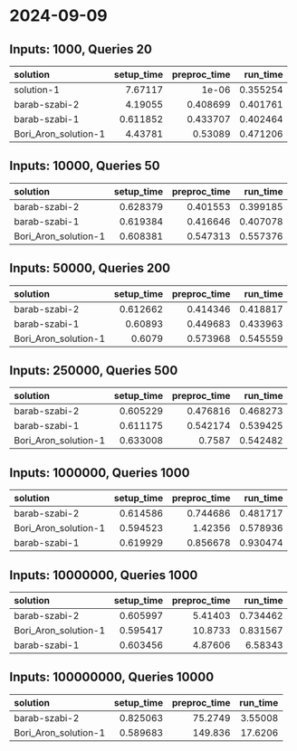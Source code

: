 # 2024-09-09

## Inputs: 1000, Queries 20

| solution             |   setup_time |   preproc_time |   run_time |
|:---------------------|-------------:|---------------:|-----------:|
| solution-1           |     7.67117  |       1e-06    |   0.355254 |
| barab-szabi-2        |     4.19055  |       0.408699 |   0.401761 |
| barab-szabi-1        |     0.611852 |       0.433707 |   0.402464 |
| Bori_Aron_solution-1 |     4.43781  |       0.53089  |   0.471206 |

## Inputs: 10000, Queries 50

| solution             |   setup_time |   preproc_time |   run_time |
|:---------------------|-------------:|---------------:|-----------:|
| barab-szabi-2        |     0.628379 |       0.401553 |   0.399185 |
| barab-szabi-1        |     0.619384 |       0.416646 |   0.407078 |
| Bori_Aron_solution-1 |     0.608381 |       0.547313 |   0.557376 |

## Inputs: 50000, Queries 200

| solution             |   setup_time |   preproc_time |   run_time |
|:---------------------|-------------:|---------------:|-----------:|
| barab-szabi-2        |     0.612662 |       0.414346 |   0.418817 |
| barab-szabi-1        |     0.60893  |       0.449683 |   0.433963 |
| Bori_Aron_solution-1 |     0.6079   |       0.573968 |   0.545559 |

## Inputs: 250000, Queries 500

| solution             |   setup_time |   preproc_time |   run_time |
|:---------------------|-------------:|---------------:|-----------:|
| barab-szabi-2        |     0.605229 |       0.476816 |   0.468273 |
| barab-szabi-1        |     0.611175 |       0.542174 |   0.539425 |
| Bori_Aron_solution-1 |     0.633008 |       0.7587   |   0.542482 |

## Inputs: 1000000, Queries 1000

| solution             |   setup_time |   preproc_time |   run_time |
|:---------------------|-------------:|---------------:|-----------:|
| barab-szabi-2        |     0.614586 |       0.744686 |   0.481717 |
| Bori_Aron_solution-1 |     0.594523 |       1.42356  |   0.578936 |
| barab-szabi-1        |     0.619929 |       0.856678 |   0.930474 |

## Inputs: 10000000, Queries 1000

| solution             |   setup_time |   preproc_time |   run_time |
|:---------------------|-------------:|---------------:|-----------:|
| barab-szabi-2        |     0.605997 |        5.41403 |   0.734462 |
| Bori_Aron_solution-1 |     0.595417 |       10.8733  |   0.831567 |
| barab-szabi-1        |     0.603456 |        4.87606 |   6.58343  |

## Inputs: 100000000, Queries 10000

| solution             |   setup_time |   preproc_time |   run_time |
|:---------------------|-------------:|---------------:|-----------:|
| barab-szabi-2        |     0.825063 |        75.2749 |    3.55008 |
| Bori_Aron_solution-1 |     0.589683 |       149.836  |   17.6206  |